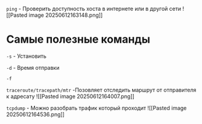 

`ping`  - Проверить доступность хоста в интернете или в другой сети 
![[Pasted image 20250612163148.png]]
# Самые полезные команды 
`-s`                 - Установить 

`-d`                  - Время отправки

`-f`                   



`traceroute/tracepath/mtr`   -Позовляет отследить маршрут от отправителя к адресату ![[Pasted image 20250612164007.png]]


`tcpdump`        - Можно разобрать трафик который проходит
![[Pasted image 20250612164536.png]]